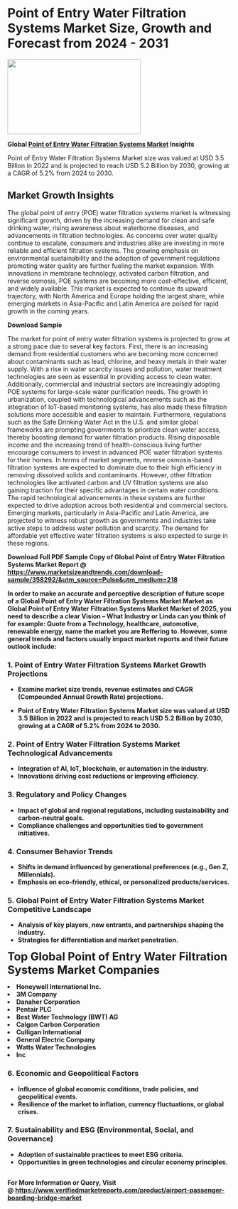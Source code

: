 <H1>Point of Entry Water Filtration Systems Market Size, Growth and Forecast from 2024 - 2031</H1><img class="aligncenter size-medium wp-image-584254" src="https://thirdeyenews.in/wp-content/uploads/2024/09/Global-Market-Research-300x168.jpeg" alt="" width="300" height="168" /><p><strong>Global&nbsp;<a href="https://www.marketsizeandtrends.com/download-sample/358292/&amp;utm_source=Pulse&amp;utm_medium=218">Point of Entry Water Filtration Systems Market</a> Insights</strong></p><p>Point of Entry Water Filtration Systems Market size was valued at USD 3.5 Billion in 2022 and is projected to reach USD 5.2 Billion by 2030, growing at a CAGR of 5.2% from 2024 to 2030.</p><p><h2>Market Growth Insights</h2> <p>The global point of entry (POE) water filtration systems market is witnessing significant growth, driven by the increasing demand for clean and safe drinking water, rising awareness about waterborne diseases, and advancements in filtration technologies. As concerns over water quality continue to escalate, consumers and industries alike are investing in more reliable and efficient filtration systems. The growing emphasis on environmental sustainability and the adoption of government regulations promoting water quality are further fueling the market expansion. With innovations in membrane technology, activated carbon filtration, and reverse osmosis, POE systems are becoming more cost-effective, efficient, and widely available. This market is expected to continue its upward trajectory, with North America and Europe holding the largest share, while emerging markets in Asia-Pacific and Latin America are poised for rapid growth in the coming years.</p> <p><strong>Download Sample</strong></p> <p>The market for point of entry water filtration systems is projected to grow at a strong pace due to several key factors. First, there is an increasing demand from residential customers who are becoming more concerned about contaminants such as lead, chlorine, and heavy metals in their water supply. With a rise in water scarcity issues and pollution, water treatment technologies are seen as essential in providing access to clean water. Additionally, commercial and industrial sectors are increasingly adopting POE systems for large-scale water purification needs. The growth in urbanization, coupled with technological advancements such as the integration of IoT-based monitoring systems, has also made these filtration solutions more accessible and easier to maintain. Furthermore, regulations such as the Safe Drinking Water Act in the U.S. and similar global frameworks are prompting governments to prioritize clean water access, thereby boosting demand for water filtration products. Rising disposable income and the increasing trend of health-conscious living further encourage consumers to invest in advanced POE water filtration systems for their homes. In terms of market segments, reverse osmosis-based filtration systems are expected to dominate due to their high efficiency in removing dissolved solids and contaminants. However, other filtration technologies like activated carbon and UV filtration systems are also gaining traction for their specific advantages in certain water conditions. The rapid technological advancements in these systems are further expected to drive adoption across both residential and commercial sectors. Emerging markets, particularly in Asia-Pacific and Latin America, are projected to witness robust growth as governments and industries take active steps to address water pollution and scarcity. The demand for affordable yet effective water filtration systems is also expected to surge in these regions. <p><strong></p><p><span class=""><strong>Download Full PDF Sample Copy of Global Point of Entry Water Filtration Systems Market Report</strong> @ <a href="https://www.marketsizeandtrends.com/download-sample/358292/&amp;utm_source=Pulse&amp;utm_medium=218" target="_blank">https://www.marketsizeandtrends.com/download-sample/358292/&amp;utm_source=Pulse&amp;utm_medium=218</a></span></p><p>In order to make an accurate and perceptive description of future scope of a Global&nbsp;Point of Entry Water Filtration Systems Market Market as Global&nbsp;Point of Entry Water Filtration Systems Market Market of 2025, you need to describe a clear Vision &ndash; What Industry or Linda can you think of for example: Quote from a Technology, healthcare, automotive, renewable energy, name the market you are Reffering to. However, some general trends and factors usually impact market reports and their future outlook include:</p><h3>1.&nbsp;<strong>Point of Entry Water Filtration Systems Market Growth Projections</strong></h3><ul><li>Examine market size trends, revenue estimates and CAGR (Compounded Annual Growth Rate) projections.</li><li><p>Point of Entry Water Filtration Systems Market size was valued at USD 3.5 Billion in 2022 and is projected to reach USD 5.2 Billion by 2030, growing at a CAGR of 5.2% from 2024 to 2030.</p></li></ul><h3>2.&nbsp;<strong>Point of Entry Water Filtration Systems Market Technological Advancements</strong></h3><ul><li>Integration of AI, IoT, blockchain, or automation in the industry.</li><li>Innovations driving cost reductions or improving efficiency.</li></ul><h3>3.&nbsp;<strong>Regulatory and Policy Changes</strong></h3><ul><li>Impact of global and regional regulations, including sustainability and carbon-neutral goals.</li><li>Compliance challenges and opportunities tied to government initiatives.</li></ul><h3>4.&nbsp;<strong>Consumer Behavior Trends</strong></h3><ul><li>Shifts in demand influenced by generational preferences (e.g., Gen Z, Millennials).</li><li>Emphasis on eco-friendly, ethical, or personalized products/services.</li></ul><h3>5.&nbsp;<strong>Global Point of Entry Water Filtration Systems Market Competitive Landscape</strong></h3><ul><li>Analysis of key players, new entrants, and partnerships shaping the industry.</li><li>Strategies for differentiation and market penetration.</li></ul><p data-pm-slice="1 1 []"><span style="color: inherit; font-family: inherit; font-size: 25px;">Top Global Point of Entry Water Filtration Systems Market Companies</span></p><div class="" data-test-id=""><p><li>Honeywell International Inc.</li><li> 3M Company</li><li> Danaher Corporation</li><li> Pentair PLC</li><li> Best Water Technology (BWT) AG</li><li> Calgon Carbon Corporation</li><li> Culligan International</li><li> General Electric Company</li><li> Watts Water Technologies</li><li> Inc</li></p></div><h3>6.&nbsp;<strong>Economic and Geopolitical Factors</strong></h3><ul><li>Influence of global economic conditions, trade policies, and geopolitical events.</li><li>Resilience of the market to inflation, currency fluctuations, or global crises.</li></ul><h3>7.&nbsp;<strong>Sustainability and ESG (Environmental, Social, and Governance)</strong></h3><ul><li>Adoption of sustainable practices to meet ESG criteria.</li><li>Opportunities in green technologies and circular economy principles.</li></ul><h2><strong style="font-size: 14px;">For More Information or Query, Visit @&nbsp;</strong><a style="background-color: #ffffff; font-size: 14px;" href="https://www.marketsizeandtrends.com/report/point-of-entry-water-filtration-systems-market/" target="_blank">https://www.verifiedmarketreports.com/product/airport-passenger-boarding-bridge-market</a></h2>
